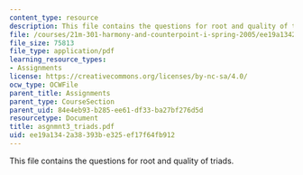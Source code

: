 ```yaml
---
content_type: resource
description: This file contains the questions for root and quality of triads.
file: /courses/21m-301-harmony-and-counterpoint-i-spring-2005/ee19a1342a38393be325ef17f64fb912_asgnmnt3_triads.pdf
file_size: 75813
file_type: application/pdf
learning_resource_types:
- Assignments
license: https://creativecommons.org/licenses/by-nc-sa/4.0/
ocw_type: OCWFile
parent_title: Assignments
parent_type: CourseSection
parent_uid: 84e4eb93-b285-ee61-df33-ba27bf276d5d
resourcetype: Document
title: asgnmnt3_triads.pdf
uid: ee19a134-2a38-393b-e325-ef17f64fb912
---
```

This file contains the questions for root and quality of triads.